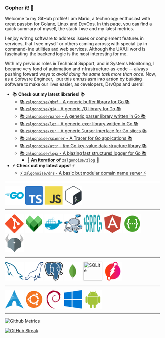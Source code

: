 ### Gopher it! 🚀

Welcome to my GitHub profile! I am Mario, a technology enthusiast with great passion for Golang, Linux and DevOps. In this page, you can find a quick summary of myself, the stack I use and my latest metrics.

I enjoy writing software to address issues or complement features in services, that I see myself or others coming across; with special joy in command-line utilities and web services. Although the UX/UI world is fascinating, the backend logic is the most interesting for me.

With my previous roles in Technical Support, and in Systems Monitoring, I became very fond of automation and infrastructure-as-code -- always pushing forward ways to _avoid doing the same task more than once_. Now, as a Software Engineer, I put this enthusiasm into action by building software to make our lives easier, as developers, DevOps and users!

- 📚 **Check out my latest libraries!** 📚 
  - [📚 `zalgonoise/gbuf` - A generic buffer library for Go 📚](https://github.com/zalgonoise/gbuf)
  - [📚 `zalgonoise/gio` - A generic I/O library for Go 📚](https://github.com/zalgonoise/gio)
  - [📚 `zalgonoise/parse` - A generic parser library written in Go 📚](https://github.com/zalgonoise/parse)
  - [📚 `zalgonoise/lex` - A generic lexer library written in Go 📚](https://github.com/zalgonoise/lex)
  - [📚 `zalgonoise/cur` - A generic Cursor interface for Go slices 📚](https://github.com/zalgonoise/cur)
  - [📚 `zalgonoise/spanner` - A Tracer for Go applications 📚](https://github.com/zalgonoise/spanner)
  - [📚 `zalgonoise/attr` - *the* Go key-value data structure library 📚](https://github.com/zalgonoise/attr)
  - [📚 `zalgonoise/logx` - A blazing fast structured logger for Go 📚](https://github.com/zalgonoise/logx)
    - [🚀 **An iteration of** `zalgonoise/zlog` 🚀](https://github.com/zalgonoise/zlog)
- ⚡ **Check out my latest apps!** ⚡
  - [⚡ `zalgonoise/dns` - A basic but modular domain name server ⚡](https://github.com/zalgonoise/dns)

___________________

<div>
<img display="block" width="60" height="60" title="Go" src="https://github.com/zalgonoise/zalgonoise/blob/master/media/golang-icon.svg">
<img display="block" width="60" height="60" title="TypeScript" src="https://github.com/zalgonoise/zalgonoise/blob/master/media/typescript.svg">
<img display="block" width="60" height="60" title="JavaScript" src="https://github.com/zalgonoise/zalgonoise/blob/master/media/javascript.svg">
<img display="block" width="60" height="60" title="Shell" src="https://github.com/zalgonoise/zalgonoise/blob/master/media/bash.svg">
</div>


___________________


<div>
<img display="block" width="60" height="60" title="Git" src="https://github.com/zalgonoise/zalgonoise/blob/master/media/git.svg">
<img display="block" width="60" height="60" title="Bazel" src="https://github.com/zalgonoise/zalgonoise/blob/master/media/bazel.svg">
<img display="block" width="60" height="60" title="Docker" src="https://github.com/zalgonoise/zalgonoise/blob/master/media/docker.svg">
<img display="block" width="60" height="60" title="Docker Compose" src="https://github.com/zalgonoise/zalgonoise/blob/master/media/docker-compose.png">
<img display="block" width="60" height="60" title="gRPC" src="https://github.com/zalgonoise/zalgonoise/blob/master/media/grpc.svg">
<img display="block" width="60" height="60" title="Angular" src="https://github.com/zalgonoise/zalgonoise/blob/master/media/angular.svg">
<img display="block" width="60" height="60" title="Swagger" src="https://github.com/zalgonoise/zalgonoise/blob/master/media/swagger.svg">
<img display="block" width="60" height="60" title="Open Policy Agent" src="https://github.com/zalgonoise/zalgonoise/blob/master/media/opa.svg">
</div>


___________________


<div>
<img display="block" width="60" height="60" title="MySQL" src="https://github.com/zalgonoise/zalgonoise/blob/master/media/mysql.svg">
<img display="block" width="60" height="60" title="MariaDB" src="https://github.com/zalgonoise/zalgonoise/blob/master/media/mariadb.svg">
<img display="block" width="60" height="60" title="PostgreSQL" src="https://github.com/zalgonoise/zalgonoise/blob/master/media/postgresql.svg">
<img display="block" width="60" height="60" title="MongoDB" src="https://github.com/zalgonoise/zalgonoise/blob/master/media/mongodb.svg">
<img display="block" width="60" height="60" title="SQLite" src="https://github.com/zalgonoise/zalgonoise/blob/master/media/sqlite.svg">
<img display="block" width="60" height="60" title="Dgraph" src="https://github.com/zalgonoise/zalgonoise/blob/master/media/dgraph.svg">
</div>


___________________


<div>
<img display="block" width="60" height="60" title="Arch Linux" src="https://github.com/zalgonoise/zalgonoise/blob/master/media/iusearchbtw.svg">
<img display="block" width="60" height="60" title="Ubuntu" src="https://github.com/zalgonoise/zalgonoise/blob/master/media/ubuntu.svg">
<img display="block" width="60" height="60" title="Debian" src="https://github.com/zalgonoise/zalgonoise/blob/master/media/debian.svg">
<img display="block" width="60" height="60" title="Windows" src="https://github.com/zalgonoise/zalgonoise/blob/master/media/windows.svg">
<img display="block" width="60" height="60" title="Android" src="https://github.com/zalgonoise/zalgonoise/blob/master/media/android.svg">
</div>

_________________

![Github Metrics](https://github-profile-summary-cards.vercel.app/api/cards/profile-details?username=zalgonoise&theme=github_dark)

[![GitHub Streak](https://github-readme-streak-stats.herokuapp.com?user=zalgonoise&theme=dark&hide_border=true&date_format=%5BY%20%5DM%20j)](https://git.io/streak-stats)

